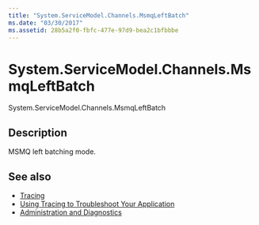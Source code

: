 ```yaml
---
title: "System.ServiceModel.Channels.MsmqLeftBatch"
ms.date: "03/30/2017"
ms.assetid: 28b5a2f0-fbfc-477e-97d9-bea2c1bfbbbe
---
```

# System.ServiceModel.Channels.MsmqLeftBatch
System.ServiceModel.Channels.MsmqLeftBatch  
  
## Description  
 MSMQ left batching mode.  
  
## See also
- [Tracing](../../../../../docs/framework/wcf/diagnostics/tracing/index.md)
- [Using Tracing to Troubleshoot Your Application](../../../../../docs/framework/wcf/diagnostics/tracing/using-tracing-to-troubleshoot-your-application.md)
- [Administration and Diagnostics](../../../../../docs/framework/wcf/diagnostics/index.md)
